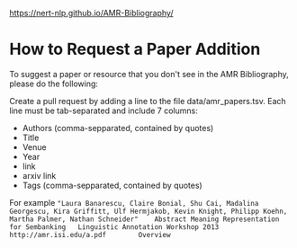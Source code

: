 https://nert-nlp.github.io/AMR-Bibliography/


# How to Request a Paper Addition
To suggest a paper or resource that you don't see in the AMR Bibliography, please do the following:

Create a pull request by adding a line to the file data/amr_papers.tsv. Each line must be tab-separated and include 7 columns:

- Authors (comma-sepparated, contained by quotes)
- Title
- Venue
- Year
- link
- arxiv link
- Tags (comma-sepparated, contained by quotes)

For example
```"Laura Banarescu, Claire Bonial, Shu Cai, Madalina Georgescu, Kira Griffitt, Ulf Hermjakob, Kevin Knight, Philipp Koehn, Martha Palmer, Nathan Schneider"	Abstract Meaning Representation for Sembanking	 Linguistic Annotation Workshop	2013	http://amr.isi.edu/a.pdf		Overview```
